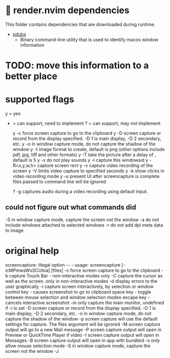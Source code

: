 # 📸 render.nvim dependencies
This folder contains dependencies that are downloaded during runtime.

- [pdubs](https://github.com/mikesmithgh/pdubs)
  - Binary command-line utility that is used to identify macos window information

# TODO: move this information to a better place
# supported flags
y = yes
* = can support, need to implement
? = can support, may not implement

  y -c         force screen capture to go to the clipboard
  y -D<display> screen capture or record from the display specified. -D 1 is main display, -D 2 secondary, etc.
  y -o         in window capture mode, do not capture the shadow of the window
  y -t<format> image format to create, default is png (other options include pdf, jpg, tiff and other formats)
  y -T<seconds> take the picture after a delay of <seconds>, default is 5
  y -x         do not play sounds
  y -l<windowid> capture this windowsid
  y -R<x,y,w,h> capture screen rect
  y -v        capture video recording of the screen
  y -V<seconds> limits video capture to specified seconds
  y -k        show clicks in video recording mode
  y -u        present UI after screencapture is complete. files passed to command line will be ignored

  ? -g        captures audio during a video recording using default input.


## could not figure out what commands did
  -S         in window capture mode, capture the screen not the window
  -a         do not include windows attached to selected windows
  -r         do not add dpi meta data to image

# original help

screencapture: illegal option -- -
usage: screencapture [-icMPmwsWxSCUtoa] [files]
  -c         force screen capture to go to the clipboard
  -b         capture Touch Bar - non-interactive modes only
  -C         capture the cursor as well as the screen. only in non-interactive modes
  -d         display errors to the user graphically
  -i         capture screen interactively, by selection or window
               control key - causes screenshot to go to clipboard
               space key   - toggle between mouse selection and
                             window selection modes
               escape key  - cancels interactive screenshot
  -m         only capture the main monitor, undefined if -i is set
  -D<display> screen capture or record from the display specified. -D 1 is main display, -D 2 secondary, etc.
  -o         in window capture mode, do not capture the shadow of the window
  -p         screen capture will use the default settings for capture. The files argument will be ignored
  -M         screen capture output will go to a new Mail message
  -P         screen capture output will open in Preview or QuickTime Player if video
  -I         screen capture output will open in Messages
  -B<bundleid> screen capture output will open in app with bundleid
  -s         only allow mouse selection mode
  -S         in window capture mode, capture the screen not the window
  -J<style>  sets the starting of interfactive capture
               selection       - captures screen in selection mode
               window          - captures screen in window mode
               video           - records screen in selection mode
  -t<format> image format to create, default is png (other options include pdf, jpg, tiff and other formats)
  -T<seconds> take the picture after a delay of <seconds>, default is 5
  -w         only allow window selection mode
  -W         start interaction in window selection mode
  -x         do not play sounds
  -a         do not include windows attached to selected windows
  -r         do not add dpi meta data to image
  -l<windowid> capture this windowsid
  -R<x,y,w,h> capture screen rect
  -v        capture video recording of the screen
  -V<seconds> limits video capture to specified seconds
  -g        captures audio during a video recording using default input.
  -G<id>    captures audio during a video recording using audio id specified.
  -k        show clicks in video recording mode
  -U        Show interactive toolbar in interactive mode
  -u        present UI after screencapture is complete. files passed to command line will be ignored
  files   where to save the screen capture, 1 file per screen
